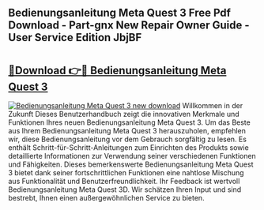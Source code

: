 ## Bedienungsanleitung Meta Quest 3 Free Pdf Download - Part-gnx New Repair Owner Guide - User Service Edition JbjBF

# <h2><a href="http://df5uj1i.blite.top/?on=Bedienungsanleitung+Meta+Quest+3">🔗Download 👉🔴 Bedienungsanleitung Meta Quest 3</a></h2>

[![Bedienungsanleitung Meta Quest 3 new download](https://i.imgur.com/lujVjoI.png)](http://df5uj1i.blite.top/?on=Bedienungsanleitung+Meta+Quest+3)
Willkommen in der Zukunft Dieses Benutzerhandbuch zeigt die innovativen Merkmale und Funktionen Ihres neuen Bedienungsanleitung Meta Quest 3. Um das Beste aus Ihrem Bedienungsanleitung Meta Quest 3 herauszuholen, empfehlen wir, diese Bedienungsanleitung vor dem Gebrauch sorgfältig zu lesen. Es enthält Schritt-für-Schritt-Anleitungen zum Einrichten des Produkts sowie detaillierte Informationen zur Verwendung seiner verschiedenen Funktionen und Fähigkeiten. Dieses bemerkenswerte Bedienungsanleitung Meta Quest 3 bietet dank seiner fortschrittlichen Funktionen eine nahtlose Mischung aus Funktionalität und Benutzerfreundlichkeit. Ihr Feedback ist wertvoll Bedienungsanleitung Meta Quest 3D. Wir schätzen Ihren Input und sind bestrebt, Ihnen einen außergewöhnlichen Service zu bieten.
